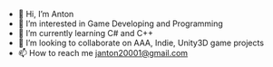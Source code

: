- 👋 Hi, I’m Anton
- 👀 I’m interested in Game Developing and Programming
- 🌱 I’m currently learning C# and C++
- 💞️ I’m looking to collaborate on AAA, Indie, Unity3D game projects
- 📫 How to reach me janton20001@gmail.com

<!---
Windings-Lab/Windings-Lab is a ✨ special ✨ repository because its `README.md` (this file) appears on your GitHub profile.
You can click the Preview link to take a look at your changes.
--->
